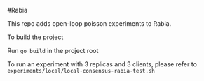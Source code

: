 #Rabia

This repo adds open-loop poisson experiments to Rabia.

To build the project

Run ```go build``` in the project root

To run an experiment with 3 replicas and 3 clients, please refer to ```experiments/local/local-consensus-rabia-test.sh```
